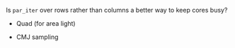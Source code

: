 
Is `par_iter` over rows rather than columns a better way to keep cores
busy?

* Quad (for area light)

* CMJ sampling
